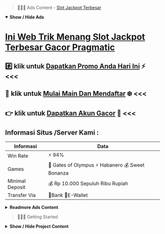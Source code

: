 > :red_circle::red_circle::red_circle: Ads Content - [Slot Jackpot Terbesar](https://atom.io/packages/slot-jackpot-terbesar)

<details open><summary><b>Show / Hide Ads</b></summary>

# [Ini Web Trik Menang Slot Jackpot Terbesar Gacor Pragmatic](https://atom.io/packages/slot-jackpot-terbesar)
## :hash: klik untuk [Dapatkan Promo Anda Hari Ini](https://golinkurl.github.io/register/) :zap: <<< 
## :radio_button: klik untuk [Mulai Main Dan Mendaftar](https://golinkurl.github.io/promo/) :snowflake: <<< 
## :point_right: klik untuk [Dapatkan Akun Gacor](https://golinkurl.github.io/register/) :green_heart: <<< 

## Informasi Situs /Server Kami : 

| Informasi  | Data |
| ------------- | ------------- |
| Win Rate  | ⚡ 94% |
| Games  | 🔱 Gates of Olympus ⚡ Habanero 💰 Sweet Bonanza |
| Minimal Deposit  | 💰 Rp 10.000 Sepuluh Ribu Rupiah |
| Transfer Via  | 🏅Bank 🏅E-Wallet |

<details><summary><b>Readmore Ads Content</b></summary>

## Table Of Content
- [Situs Judi Permainan Slot Online](#permainan-slot-online)
- [Rekomendasi Tergacor Slot 4d](#slot-4d)
- [Rekomendasi Tergacor Game Judi Slot Online](#game-judi-slot-online)
- [Rekapan Daftar Game Slot Cq9](#game-slot-cq9)
- [Situs Judi Slot 4d](#slot-4d)
- [Dapatkan Bocoran Toto Slot4d](#toto-slot4d)
- [Ini Web Slot Online Pragmatic](#slot-online-pragmatic)
- [Lagi Gacor Daftar Slot](#daftar-slot)

## Permainan Slot Online
Cobalah untuk Menentukan Mesin Slot yang Jarang Dilakukan, Membuat menara sesudah pilih bulu agar bermain mesin taruhan online yang paling langka peluang member permainkan. Penyesuaian haluan lagi argumen awal, adalah agar memiliki kesempatan hebat agar menang. Mengapa langka patut bermain? Soalnya sama mesin ini pada bawah alias lantas pakai kenaikan terbatas menyentuh pemain, yang berarti jika sedang terdapat kesempatan, peluang agar berhasil yang kian sederhana. Selain itu, terdapat seperti itu pasal beberapa slot selesai Anggota terbatas mempengaruhi, agar utama kalinya argumen kurang memukau. Meskipun benar-benar mampu bonus, mereka mampu meraih sedemikian itu besar
## Slot 4d
Sebagai apresiasi sehabis berbuat pendaftaran pada agen slot terpercaya yang telah merajai game slot online. Kini situs judi slot online sah Agentotoplay akan segera memberikan permohonan menarik ketika kamu menengah, padahal, pas menikmati putaran slot mesin paling canggih agentotoplay.org .
## Game Judi Slot Online
Pemain yang tetapkan situs slot gacor deposit dana , tentu mempunyai tidak sedikit kedatangan dibandingkan main sesudah bo slot DANA yang lain. Di sini anda nyata mendapatkan credit sesuai setara nominal DANA yang anda kirimkan pula itu tentu bukan bertindak kalau anda permainan via bandar judi online yang lain. Lewat bo slot deposit dana 10ribu tanpa potongan, kamu mampu bermain kian dari 1000 model game online yang telah kami siapkan pada saat 1 akun. Karenanya saudara bisa pakai selamat untuk tetapkan pula bermain selama mainan apa yang saudara sukai pakai benar-benar mudah sekali. Saudara pas daftar 1 pelanggan name saja, sebab itu kamu telah formal tergabung serta bandar judi bo slot dana gacor tanpa 
## Game Slot Cq9
Tetap permainan santai walau memang sebagai terus-terusan membeli free spin. Jangan terbawa emosi ketika tidak mendapatkan profit dari free spin Anda. Tunggu pakai sejumlah kali membeli, hingga multiplikasi besar akan muncul layar mainan Anda
## Slot 4d
Gates of Olympus merupakan slot yang dikembangkan akibat studio tenar Pragmatic Play. Dirilis pada 13.02.2021, game ini menjadi tenar pada kalangan pecinta slot gara-gara mesinnya yang mendebarkan lalu karya seni yang menakjubkan. Ulasan ini menjelaskan seluruh karakteristik utamanya yang bersama-sama bergabung mode uji gratis yang ada dalam Clash of Slots menyampaikan gambaran menyeluruh berkenaan kemahiran yang hendak Saudara dapatkan.
## Toto Slot4d
Apa itu slot online?
Slot online yakni salah tunggal bobot mainan yang dimainkan pakai tenggang memutar mesin slot bersama dimenangkan ketika Anggota memperoleh komposit yang jitu dari simbol
## Slot Online Pragmatic
Panduan/tips bermain slot agar pemula dapat dipahami akibat siapa saja kecuali sebelum mengetahui betapa mainan slot sanggup dimenangkan. Selaku seorang pemula yang sangat suka terjun alam game slot, tersedia baiknya untuk mendaftarkan akun pada agentotoplay.Hal yang utama yang layak dikerjakan didefinisikan sebagai menyeleksi mutu slot yang palar dimainkan. Ada tidak sedikit mutu pertunjukan slot yang tersedia dekat agentotoplay yang kamu dapat mainkan beserta dapatkan keunggulan hebat disana.

## Daftar Slot
Trik untuk bisa menaklukkan slot pragmatic play yang ke-3 ini ialah menurut gunakan serata chip yang ada. Di saat mainan pragmatic play anda bisa lakukan taruhan memanfaatkan chip, tak semata-mata gunakan bet saja. Serta rata-rata chip ini dapat saudara temukan dari sejumlah pertaruhan pragmatic berbentuk kepingan kecil dekat mana situ mampu mendapatkan beberapa wujud kepingan. Kamu pula selamat bagi mengikuti seluruhnya chip yang awak mempunyai didalam mainan itu maupun cuman memanfaatkan sebesar chip hanya setara sama keinginan kamu. Tetapi apabila anda akan menggait kemenangan bermainnya, jadi anda dianjurkan kerjakan gunakan seluruhnya chip. Karena sama memakai semuanya chip dalam permainan, sebab itu awak bisa langsung mendapatkan bonus pada besaran yang besar.

</details>

</details>

> :red_circle::red_circle::red_circle: Getting Started

<details><summary><b>Show / Hide Project Content</b></summary>

#  Project Name / Title : 
ATPEngine Project #63
##  Getting Started : 
These instructions will get you a copy of the project up and running on your local machine for development and testing purposes. See deployment for notes on how to deploy the project on a live system.

##  Installation for ATPEngine Project #63 : 
A step by step guide that will tell you how to get the development environment up and running.
<ul><li>How to install #1</li><li>How to install #2</li><li>How to install #3</li><li>How to install #4</li><li>How to install #5</li><li>How to install #6</li></ul>

##  Usage : 
A few examples of useful commands and/or tasks.
<ul><li>Usage #1</li><li>Usage  #2</li><li>Usage  #3</li><li>Usage #4</li><li>Usage  #5</li><li>Usage  #6</li></ul>

##  Ads Links : 
Get To Know about our other ads.


[Info Rtp Slot Tanpa Potongan](https://atom.io/packages/info-rtp-slot)

[Slot Pake Pulsa Paling Gacor](https://atom.io/packages/slot-pake-pulsa)

[Slot Fafafa Lewat Gopay](https://atom.io/packages/slot-fafafa)

[Slot Terpercaya 2021 Uang Nyata](https://atom.io/packages/slot-terpercaya-2021)

[Slot Judi Terbaik Asli Membayar](https://atom.io/packages/slot-judi-terbaik)

[Slot Online Terlengkap Bet 50 Rupiah](https://atom.io/packages/slot-online-terlengkap)

##  Additional Project That Can Be Usefull : 
Get To Know about our other projects.


[ATPEngine Project #29](https://atom.io/packages/atpengine-project-29)

[ATPEngine Project #77](https://atom.io/packages/atpengine-project-77)

[ATPEngine Project #98](https://atom.io/packages/atpengine-project-98)

[ATPEngine Project #63](https://atom.io/packages/atpengine-project-63)

[ATPEngine Project #43](https://atom.io/packages/atpengine-project-43)

[ATPEngine Project #81](https://atom.io/packages/atpengine-project-81)

[ATPEngine Project #53](https://atom.io/packages/atpengine-project-53)

[ATPEngine Project #66](https://atom.io/packages/atpengine-project-66)

[ATPEngine Project #22](https://atom.io/packages/atpengine-project-22)

[ATPEngine Project #13](https://atom.io/packages/atpengine-project-13)

[ATPEngine Project #72](https://atom.io/packages/atpengine-project-72)

##  Master Project : 
Incase you want to know more about our master project, please visit [ATPEngine Home Project](https://atom.io/packages/atpengine-home-project)

</details>
